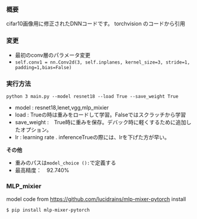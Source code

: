 ### 概要
cifar10画像用に修正されたDNNコードです。
torchvision のコードから引用
### 変更
- 最初のconv層のパラメータ変更
- ``self.conv1 = nn.Conv2d(3, self.inplanes, kernel_size=3, stride=1, padding=1,bias=False)``

### 実行方法
```
python 3 main.py --model resnet18 --load True --save_weight True 
```
- model : resnet18,lenet,vgg,mlp_mixier 
- load : Trueの時は重みをロードして学習。Falseではスクラッチから学習
- save_weight :　True時に重みを保存。デバック時に軽くするために追加したオプション。
- lr : learning rate . inferenceTrueの際には、lrを下げた方が早い。


**その他**
- 重みのパスは``model_choice ():``で定義する
- 最高精度：　92.740%

### MLP_mixier 
model code from https://github.com/lucidrains/mlp-mixer-pytorch
install 
```
$ pip install mlp-mixer-pytorch
```
